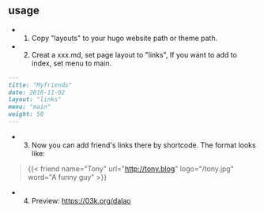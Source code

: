 ## usage
 - 1. Copy "layouts" to your hugo website path or theme path.   
 - 2. Creat a xxx.md, set page layout to "links", If you want to add to index, set menu to main.  
```markdown
---
title: "Myfriends"
date: 2018-11-02
layout: "links"
menu: "main"
weight: 50
---
```
 - 3. Now you can add friend's links there by shortcode. The format looks like:  
>{{< friend name="Tony" url="http://tony.blog" logo="/tony.jpg" word="A funny guy" >}}  

- 4. Preview: https://03k.org/dalao  
									
